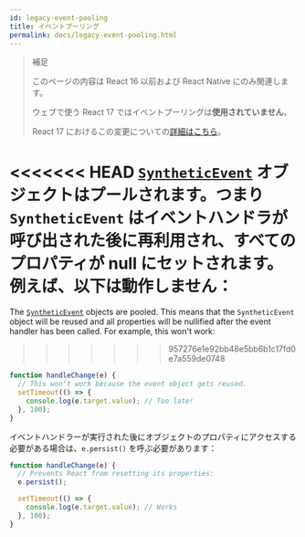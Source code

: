 ```yaml
---
id: legacy-event-pooling
title: イベントプーリング
permalink: docs/legacy-event-pooling.html
---
```


>補足
>
>このページの内容は React 16 以前および React Native にのみ関連します。
>
>ウェブで使う React 17 ではイベントプーリングは**使用されていません**。
>
>React 17 におけるこの変更についての[詳細はこちら](/blog/2020/08/10/react-v17-rc.html#no-event-pooling)。

<<<<<<< HEAD
[`SyntheticEvent`](/docs/events.html) オブジェクトはプールされます。つまり `SyntheticEvent` はイベントハンドラが呼び出された後に再利用され、すべてのプロパティが null にセットされます。例えば、以下は動作しません：
=======
The [`SyntheticEvent`](/docs/events.html) objects are pooled. This means that the `SyntheticEvent` object will be reused and all properties will be nullified after the event handler has been called. For example, this won't work:
>>>>>>> 957276e1e92bb48e5bb6b1c17fd0e7a559de0748

```javascript
function handleChange(e) {
  // This won't work because the event object gets reused.
  setTimeout(() => {
    console.log(e.target.value); // Too late!
  }, 100);
}
```

イベントハンドラーが実行された後にオブジェクトのプロパティにアクセスする必要がある場合は、`e.persist()` を呼ぶ必要があります：

```javascript
function handleChange(e) {
  // Prevents React from resetting its properties:
  e.persist();

  setTimeout(() => {
    console.log(e.target.value); // Works
  }, 100);
}
```
